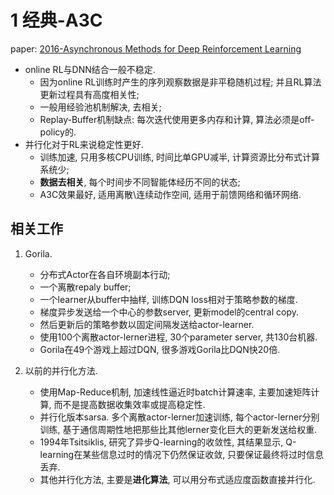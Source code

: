# 1 经典-A3C

paper: [2016-Asynchronous Methods for Deep Reinforcement Learning](http://proceedings.mlr.press/v48/mniha16.pdf)

* online RL与DNN结合一般不稳定. 
  + 因为online RL训练时产生的序列观察数据是非平稳随机过程; 并且RL算法更新过程具有高度相关性; 
  + 一般用经验池机制解决, 去相关; 
  + Replay-Buffer机制缺点: 每次迭代使用更多内存和计算, 算法必须是off-policy的.
* 并行化对于RL来说稳定性更好. 
  + 训练加速, 只用多核CPU训练, 时间比单GPU减半, 计算资源比分布式计算系统少; 
  + **数据去相关**, 每个时间步不同智能体经历不同的状态; 
  + A3C效果最好, 适用离散\连续动作空间, 适用于前馈网络和循环网络.

## 相关工作

1. Gorila. 

   + 分布式Actor在各自环境副本行动; 
   + 一个离散repaly buffer; 
   + 一个learner从buffer中抽样, 训练DQN loss相对于策略参数的梯度.
   + 梯度异步发送给一个中心的参数server, 更新model的central copy.
   + 然后更新后的策略参数以固定间隔发送给actor-learner.
   + 使用100个离散actor-lerner进程, 30个parameter server, 共130台机器.
   +  Gorila在49个游戏上超过DQN, 很多游戏Gorila比DQN快20倍.

2. 以前的并行化方法.

   + 使用Map-Reduce机制, 加速线性逼近时batch计算速率, 主要加速矩阵计算, 而不是提高数据收集效率或提高稳定性.
   + 并行化版本sarsa. 多个离散actor-lerner加速训练, 每个actor-lerner分别训练, 基于通信周期性地把那些比其他lerner变化巨大的更新发送给权重.
   + 1994年Tsitsiklis, 研究了异步Q-learning的收敛性, 其结果显示, Q-learning在某些信息过时的情况下仍然保证收敛, 只要保证最终将过时信息丢弃.
   + 其他并行化方法, 主要是**进化算法**, 可以用分布式适应度函数直接并行化.
